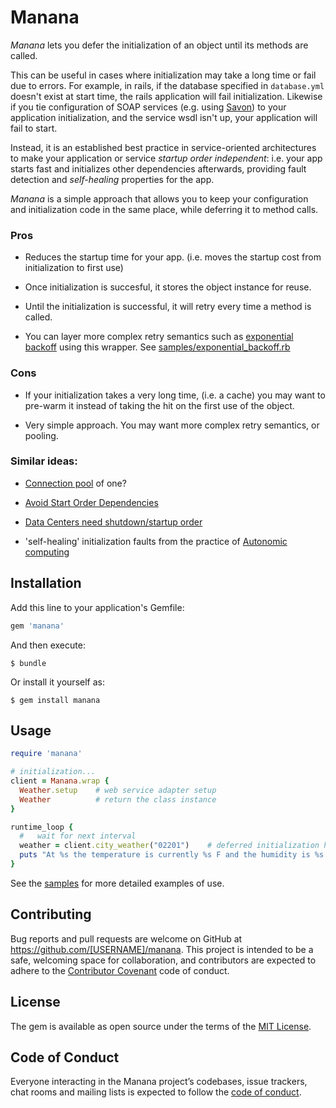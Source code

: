 # Manana

*Manana* lets you defer the initialization of an object until its methods are called.

This can be useful in cases where initialization may take a long time or fail due to errors. For example, in rails, if 
the database specified in `database.yml` doesn't exist at start time, the rails application will fail initialization. Likewise 
if you tie configuration of SOAP services (e.g. using [Savon](http://savonrb.com/version2/)) to your application initialization, 
and the service wsdl isn't up, your application will fail to start.

Instead, it is an established best practice in service-oriented architectures to make your application or service *startup order independent*: 
i.e. your app starts fast and initializes other dependencies afterwards, providing fault detection and *self-healing* properties for the app.

*Manana* is a simple approach that allows you to keep your configuration and initialization code in the same place, while deferring it to method calls. 

### Pros

* Reduces the startup time for your app. (i.e. moves the startup cost from initialization to first use)

* Once initialization is succesful, it stores the object instance for reuse.

* Until the initialization is successful, it will retry every time a method is called.

* You can layer more complex retry semantics such as [exponential backoff](http://en.wikipedia.org/wiki/Exponential_backoff) using this wrapper.  See [samples/exponential_backoff.rb](https://github.com/coldnebo/manana/blob/master/samples/exponential_backoff.rb)

### Cons

* If your initialization takes a very long time, (i.e. a cache) you may want to pre-warm it instead of taking the hit on the first use of the object.

* Very simple approach.  You may want more complex retry semantics,  or pooling.

### Similar ideas:

* [Connection pool](http://en.wikipedia.org/wiki/Connection_pool) of one?

* [Avoid Start Order Dependencies](http://wiki.osgi.org/wiki/Avoid_Start_Order_Dependencies)

* [Data Centers need shutdown/startup order](http://www.boche.net/blog/index.php/2009/01/01/datacenters-need-shutdownstartup-order/)

* 'self-healing' initialization faults from the practice of [Autonomic computing](http://en.wikipedia.org/wiki/Autonomic_computing)

## Installation

Add this line to your application's Gemfile:

```ruby
gem 'manana'
```

And then execute:

    $ bundle

Or install it yourself as:

    $ gem install manana

## Usage

```ruby
require 'manana'

# initialization...
client = Manana.wrap {
  Weather.setup    # web service adapter setup
  Weather          # return the class instance
}

runtime_loop {
  #   wait for next interval
  weather = client.city_weather("02201")    # deferred initialization happens here once
  puts "At %s the temperature is currently %s F and the humidity is %s." % [weather.city, weather.temperature, weather.relative_humidity]
}
```


See the [samples](https://github.com/coldnebo/manana/blob/master/samples) for more detailed examples of use.

## Contributing

Bug reports and pull requests are welcome on GitHub at https://github.com/[USERNAME]/manana. This project is intended to be a safe, welcoming space for collaboration, and contributors are expected to adhere to the [Contributor Covenant](http://contributor-covenant.org) code of conduct.

## License

The gem is available as open source under the terms of the [MIT License](https://opensource.org/licenses/MIT).

## Code of Conduct

Everyone interacting in the Manana project’s codebases, issue trackers, chat rooms and mailing lists is expected to follow the [code of conduct](https://github.com/[USERNAME]/manana/blob/master/CODE_OF_CONDUCT.md).
